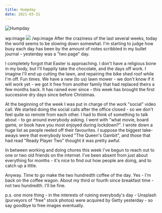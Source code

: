 ```yaml
---
title: Humpday
date: 2021-03-31
---
```


![Humpday](https://source.unsplash.com/DWyRC2juMgs/1600x900)

wp:image  ![](https://cdn.substack.com/image/fetch/h_600,c_limit,f_auto,q_auto:good,fl_progressive:steep/https%3A%2F%2Fbucketeer-e05bbc84-baa3-437e-9518-adb32be77984.s3.amazonaws.com%2Fpublic%2Fimages%2Fe405b1bd-7766-4ff8-b6c4-f6f90ed68ba8_1280x853.jpeg)  /wp:image  After the craziness of the last several weeks, today the world seems to be slowing down somewhat. I'm starting to judge how busy each day has been by the amount of notes scribbled in my bullet journal - yesterday was a "two page" day.

I completely forgot that Easter is approaching. I don't have a religious bone in my body, but I'll happily take the chocolate, and the days off work. I imagine I'll end up cutting the lawn, and repairing the bike shed roof while I'm off. Fun times. We have a new (to us) lawn mower - we don't know if it will work yet - we got it free from another family that had replaced theirs a few months back. It has rained ever since - this week has brought the first successive dry days since before Christmas.

At the beginning of the week I was put in charge of the work "social" video call. We started doing the social calls after the office closed - so we don't feel quite so remote from each other. I had to think of something to talk about - to go around everybody asking. I went with "what movie, board game, or book have you most enjoyed during lockdown?". I wrote down a huge list as people reeled off their favourites. I suppose the biggest take-aways were that everybody loved "The Queen's Gambit", and those that had read "Ready Player Two" thought it was pretty awful.

In between working and doing chores this week I've begun to reach out to one or two old friends on the internet. I've been absent from just about everything for months - it's nice to find out how people are doing, and to catch up a little.

Anyway. Time to go make the two hundredth coffee of the day. Yes - I'm back on the coffee wagon. About my third or fourth since breakfast time - not two hundredth. I'll be fine.

p.s. one more thing - in the interests of ruining everybody's day - Unsplash (purveyors of "free" stock photos) were acquired by Getty yesterday - so say goodbye to free images eventually.
